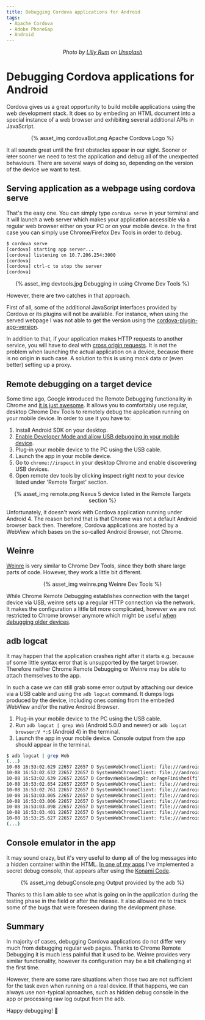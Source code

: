 ```yaml
---
title: Debugging Cordova applications for Android
tags: 
 - Apache Cordova
 - Adobe PhoneGap
 - Android
---
```


<center>

_Photo by [Lilly Rum](https://unsplash.com/photos/15YTRXKuJ14?utm_source=unsplash&utm_medium=referral&utm_content=creditCopyText) on [Unsplash](https://unsplash.com/?utm_source=unsplash&utm_medium=referral&utm_content=creditCopyText)_

</center>

# Debugging Cordova applications for Android

Cordova gives us a great opportunity to build mobile applications using the web development stack. It does so by embeding an HTML document into a special instance of a web browser and  exhibiting several additional APIs in JavaScript.

<center>
{% asset_img cordovaBot.png Apache Cordova Logo %}
</center>

It all sounds great until the first obstacles appear in our sight. Sooner or ~~later~~ sooner we need to test the application and debug all of the unexpected behaviours. There are several ways of doing so, depending on the version of the device we want to test.

## Serving application as a webpage using cordova serve

That's the easy one. You can simply type `cordova serve` in your terminal and it will launch a web server which makes your application accessible via a regular web browser either on your PC or on your mobile device. In the first case you can simply use Chrome/Firefox Dev Tools in order to debug.

```bash
$ cordova serve
[cordova] starting app server...
[cordova] listening on 10.7.206.254:3000
[cordova] 
[cordova] ctrl-c to stop the server
[cordova] 
```

<center>
{% asset_img devtools.jpg Debugging in using Chrome Dev Tools %}
</center>

However, there are two catches in that approach.

First of all, some of the additional JavaScript interfaces provided by Cordova or its plugins will not be available. For instance, when using the served webpage I was not able to get the version using the [cordova-plugin-app-version](https://github.com/whiteoctober/cordova-plugin-app-version). 

In addition to that, if your application makes HTTP requests to another service, you will have to deal with [cross origin requests](https://developer.mozilla.org/en-US/docs/Web/HTTP/Access_control_CORS). It is not the problem when launching the actual application on a device, because there is no origin in such case. A solution to this is using mock data or (even better) setting up a proxy.

## Remote debugging on a target device

Some time ago, Google introduced the Remote Debugging functionality in Chrome and [it is just awesome](https://developers.google.com/web/tools/chrome-devtools/remote-debugging/). It allows you to comfortably use regular, desktop Chrome Dev Tools to remotely debug the application running on your mobile device. In order to use it you have to:

1. Install Android SDK on your desktop.
1. [Enable Developer Mode and allow USB debugging in your mobile device](https://developer.android.com/studio/command-line/adb.html#Enabling).
1. Plug-in your mobile device to the PC using the USB cable.
1. Launch the app in your mobile device.
1. Go to `chrome://inspect` in your desktop Chrome and enable discovering USB devices.
1. Open remote dev tools by clicking inspect right next to your device listed under 'Remote Target' section.

<center>
{% asset_img remote.png Nexus 5 device listed in the Remote Targets section %}
</center>

<a name="android4"></a>
Unfortunately, it doesn't work with Cordova application running under Android 4. The reason behind that is that Chrome was not a default Android browser back then. Therefore, Cordova applications are hosted by a WebView which bases on the so-called Android Browser, not Chrome.

## Weinre

[Weinre](https://people.apache.org/~pmuellr/weinre/docs/latest/) is very similar to Chrome Dev Tools, since they both share large parts of code. However, they work a little bit different.

<center>
{% asset_img weinre.png Weinre Dev Tools %}
</center>

While Chrome Remote Debugging establishes connection with the target device via USB, weinre sets up a regular HTTP connection via the network. It makes the configuration a little bit more complicated, however we are not restricted to Chrome browser anymore which might be useful [when debugging older devices](#android4).

## adb logcat

It may happen that the application crashes right after it starts e.g. because of some little syntax error that is unsupported by the target browser. Therefore neither Chrome Remote Debugging or Weinre may be able to attach themselves to the app.

In such a case we can still grab some error output by attaching our device via a USB cable and using the `adb logcat` command. It dumps logs produced by the device, including ones coming from the embeded WebView and/or the native Android Browser.

1. Plug-in your mobile device to the PC using the USB cable.
1. Run `adb logcat | grep Web` (Android 5.0.0 and newer) or `adb logcat browser:V *:S` (Android 4) in the terminal.
1. Launch the app in your mobile device. Console output from the app should appear in the terminal.


```bash
$ adb logcat | grep Web
(...)
10-08 16:53:02.629 22657 22657 D SystemWebChromeClient: file:///android_asset/www/app.js: Line 3303 : device.ready
10-08 16:53:02.632 22657 22657 D SystemWebChromeClient: file:///android_asset/www/app.js: Line 3303 : app.refresh
10-08 16:53:02.639 22657 22657 D CordovaWebViewImpl: onPageFinished(file:///android_asset/www/index.html)
10-08 16:53:02.654 22657 22657 D SystemWebChromeClient: file:///android_asset/www/app.js: Line 3303 : 0.25
10-08 16:53:02.761 22657 22657 D SystemWebChromeClient: file:///android_asset/www/app.js: Line 3303 : 0.5
10-08 16:53:03.005 22657 22657 D SystemWebChromeClient: file:///android_asset/www/app.js: Line 3303 : 0.75
10-08 16:53:03.006 22657 22657 D SystemWebChromeClient: file:///android_asset/www/app.js: Line 3303 : 1
10-08 16:53:03.098 22657 22657 D SystemWebChromeClient: file:///android_asset/www/app.js: Line 3303 : app.setupRefreshInteval
10-08 16:53:03.401 22657 22657 D SystemWebChromeClient: file:///android_asset/www/app.js: Line 3303 : splash.transitionend
10-08 16:53:25.627 22657 22657 D SystemWebChromeClient: file:///android_asset/www/app.js: Line 3303 : device.pause
(...)
```

## Console emulator in the app

It may sound crazy, but it's very useful to dump all of the log messages into a hidden container within the HTML. [In one of my apps](https://play.google.com/store/apps/details?id=in.zbic.timetables) I've implemented a secret debug console, that appears after using the [Konami Code](https://en.wikipedia.org/wiki/Konami_Code).

<center>
{% asset_img debugConsole.png Output provided by the adb %}
</center>

Thanks to this I am able to see what is going on in the application during the testing phase in the field or after the release. It also allowed me to track some of the bugs that were foreseen during the devlopment phase.

## Summary

In majority of cases, debugging Cordova applications do not differ very much from debugging regular web pages. Thanks to Chrome Remote Debugging it is much less painful that it used to be. Weinre provides very similar functionality, however its configuration may be a bit challenging at the first time.

However, there are some rare situations when those two are not sufficient for the task even when running on a real device. If that happens, we can always use non-typical aproaches, such as hidden debug console in the app or processing raw log output from the adb.

Happy debugging! 🐛 
